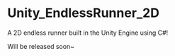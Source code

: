 # Unity_EndlessRunner_2D
A 2D endless runner built in the Unity Engine using C#!

Will be released soon~
